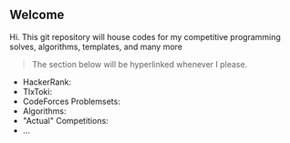 ## Welcome
Hi. This git repository will house codes for my competitive programming solves, algorithms, templates, and many more
> The section below will be hyperlinked whenever I please.

 - HackerRank: 
 - TlxToki:
 - CodeForces Problemsets:
 - Algorithms: 
 - "Actual" Competitions: 
 - ...